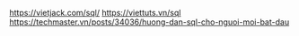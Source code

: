 https://vietjack.com/sql/
https://viettuts.vn/sql
https://techmaster.vn/posts/34036/huong-dan-sql-cho-nguoi-moi-bat-dau